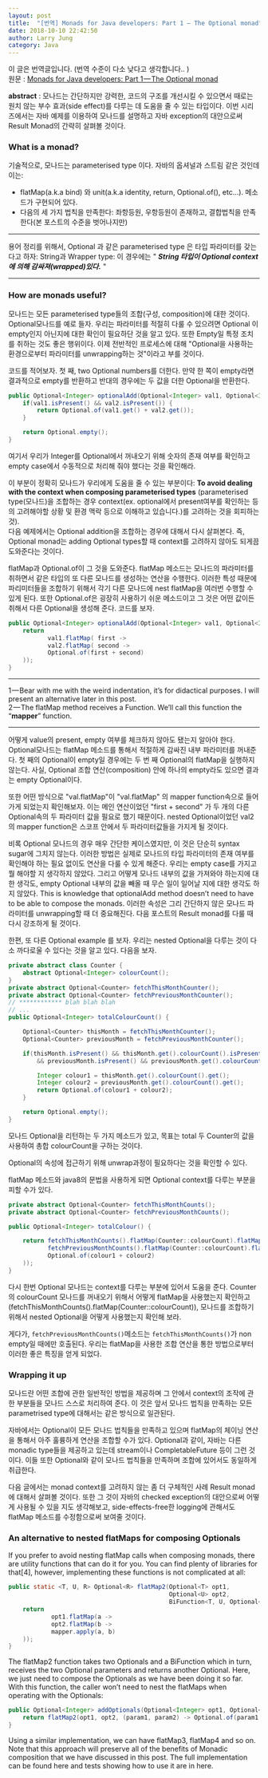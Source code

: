 ```yaml
---
layout: post
title:  "[번역] Monads for Java developers: Part 1 — The Optional monad"
date: 2018-10-10 22:42:50
author: Larry Jung
category: Java
---
```


이 글은 번역글입니다. (번역 수준이 다소 낮다고 생각합니다.. )    
원문 : [Monads for Java developers: Part 1 — The Optional monad](https://medium.com/@afcastano/monads-for-java-developers-part-1-the-optional-monad-aa6e797b8a6e)  

__abstract__ : 모나드는 간단하지만 강력한, 코드의 구조를 개선시킬 수 있으면서 때로는 원치 않는 부수 효과(side effect)를 다루는 데 도움을 줄 수 있는 타입이다. 이번 시리즈에서는 자바 예제를 이용하여 모나드를 설명하고 자바 exception의 대안으로써 Result Monad의 간략히 살펴볼 것이다.   

### What is a monad?  
기술적으로, 모나드는 parameterised type 이다. 자바의 옵셔널과 스트림 같은 것인데 이는:   
- flatMap(a.k.a bind) 와 unit(a.k.a identity, return, Optional.of(), etc...). 메소드가 구현되어 있다.  
- 다음의 세 가지 법칙을 만족한다: 좌항등원, 우항등원이 존재하고, 결합법칙을 만족한다(본 포스트의 수준을 벗어나지만)  

---
용어 정리를 위해서, Optional<String> 과 같은 parameterised type 은 타입 파라미터를 갖는다고 하자: String과 Wrapper type: 이 경우에는 " ***String 타입이 Optional context에 의해 감싸져(wrapped)있다.*** "  

---

### How are monads useful?  
모나드는 모든 parameterised type들의 조합(구성, composition)에 대한 것이다. Optional모나드를 예로 들자. 우리는 파라미터를 적절히 다룰 수 있으려면 Optional 이 empty인지 아닌지에 대한 확인이 필요하단 것을 알고 있다. 또한 Empty일 특정 조치를 취하는 것도 좋은 행위이다. 이제 전반적인 프로세스에 대해 "Optional을 사용하는 환경으로부터 파라미터를 unwrapping하는 것"이라고 부를 것이다.  

코드를 적어보자. 첫 째, two Optional numbers를 더한다. 만약 한 쪽이 empty라면 결과적으로 empty를 반환하고 반대의 경우에는 두 값을 더한 Optional을 반환한다.  

```java
public Optional<Integer> optionalAdd(Optional<Integer> val1, Optional<Integer> val2) {
    if(val1.isPresent() && val2.isPresent()) {
        return Optional.of(val1.get() + val2.get());
    }

    return Optional.empty();
}
```

여기서 우리가 Integer를 Optional에서 꺼내오기 위해 숫자의 존재 여부를 확인하고 empty case에서 수동적으로 처리해 줘야 했다는 것을 확인해라.  

이 부분이 정확히 모나드가 우리에게 도움을 줄 수 있는 부분이다:
__To avoid dealing with the context when composing parameterised types__ (parameterised type(모나드)을 조합하는 경우 context(ex. optional에서 present여부를 확인하는 등의 고려해야할 상황 및 환경 맥락 등으로 이해하고 있습니다.)를 고려하는 것을 회피하는 것).  
다음 예제에서는 Optional addition을 조합하는 경우에 대해서 다시 살펴본다. 즉, Optional monad는 adding Optional types할 때 context를 고려하지 않아도 되게끔 도와준다는 것이다.  

flatMap과 Optional.of이 그 것을 도와준다. flatMap 메소드는 모나드의 파라미터를 취하면서 같은 타입의 또 다른 모나드를 생성하는 연산을 수행한다. 이러한 특성 때문에 파리미터들을 조합하기 위해서 각기 다른 모나드에 nest flatMap을 여러번 수행할 수 있게 된다. 또한 Optional.of은 굉장히 사용하기 쉬운 메소드이고 그 것은 어떤 값이든 취해서 다른 Optional을 생성해 준다. 코드를 보자.  

```java
public Optional<Integer> optionalAdd(Optional<Integer> val1, Optional<Integer> val2) {
    return
           val1.flatMap( first ->
           val2.flatMap( second ->
           Optional.of(first + second)
    ));
}
```

---
1 — Bear with me with the weird indentation, it’s for didactical purposes. I will present an alternative later in this post.  
2 — The flatMap method receives a Function. We’ll call this function the “__mapper__” function.  
 
----


어떻게 value의 present, empty 여부를 체크하지 않아도 됐는지 알아야 한다. Optional모나드는 flatMap 메소드를 통해서 적절하게 감싸진 내부 파라미터를 꺼내준다. 첫 째의 Optional이 empty일 경우에는 두 번 째 Optional의 flatMap을 실행하지 않는다. 사실, Optional 조합 연산(composition) 안에 하나의 empty라도 있으면 결과는 empty Optional이다.  

또한 어떤 방식으로 "val.flatMap"이 "val.flatMap" 의 mapper function속으로 들어가게 되었는지 확인해보자. 이는 메인 연산이었던 "first + second" 가 두 개의 다른 Optional속의 두 파라미터 값을 필요로 했기 때문이다. nested Optional이었던 val2의 mapper function은 스코프 안에서 두 파라미터값들을 가지게 될 것이다.  

비록 Optional 모나드의 경우 매우 간단한 케이스였지만, 이 것은 단순히 syntax sugar에 그치지 않는다. 이러한 방법은 실제로 모나드의 타입 파라미터의 존재 여부를 확인해야 하는 필요 없이도 연산을 다룰 수 있게 해준다. 우리는 empty case를 가지고 뭘 해야할 지 생각하지 않았다. 그리고 어떻게 모나드 내부의 값을 가져와야 하는지에 대한 생각도, empty Optional 내부의 값을 빼올 때 무슨 일이 일어날 지에 대한 생각도 하지 않았다. This is knowledge that optionalAdd method doesn’t need to have to be able to compose the monads. 이러한 속성은 그리 간단하지 않은 모나드 파라미터를 unwrapping할 때 더 중요해진다. 다음 포스트의 Result monad를 다룰 때 다시 강조하게 될 것이다.  

한편, 또 다른 Optional example 를 보자. 우리는 nested Optional을 다루는 것이 다소 까다로울 수 있다는 것을 알고 있다. 다음을 보자.  

```java
private abstract class Counter {
    abstract Optional<Integer> colourCount();
}
private abstract Optional<Counter> fetchThisMonthCounter();
private abstract Optional<Counter> fetchPreviousMonthCounter();
// ************ blah blah blah
// ...
public Optional<Integer> totalColourCount() {

    Optional<Counter> thisMonth = fetchThisMonthCounter();
    Optional<Counter> previousMonth = fetchPreviousMonthCounter();

    if(thisMonth.isPresent() && thisMonth.get().colourCount().isPresent()
        && previousMonth.isPresent() && previousMonth.get().colourCount().isPresent()) {

        Integer colour1 = thisMonth.get().colourCount().get();
        Integer colour2 = previousMonth.get().colourCount().get();
        return Optional.of(colour1 + colour2);
    }

    return Optional.empty();
}
```  

모나드 Optional<Counter>을 리턴하는 두 가지 메소드가 있고, 목표는 total 두 Counter의 값을 사용하여 총합 colourCount을 구하는 것이다.  

Optional<Counter>의 속성에 접근하기 위해 unwrap과정이 필요하다는 것을 확인할 수 있다.  

flatMap 메소드와 java8의 문법을 사용하게 되면 Optional context를 다루는 부분을 피할 수가 있다.  

```java
private abstract Optional<Counter> fetchThisMonthCounts();
private abstract Optional<Counter> fetchPreviousMonthCounts();

public Optional<Integer> totalColour() {

    return fetchThisMonthCounts().flatMap(Counter::colourCount).flatMap(colour1 ->
           fetchPreviousMonthCounts().flatMap(Counter::colourCount).flatMap(colour2 ->
           Optional.of(colour1 + colour2)
    ));
}
```

다시 한번 Optional 모나드는 context를 다루는 부분에 있어서 도움을 준다. Counter의 colourCount 모나드를 꺼내오기 위해서 어떻게 flatMap을 사용했는지 확인하고(fetchThisMonthCounts().flatMap(Counter::colourCount)), 모나드를 조합하기 위해서 nested Optional을 어떻게 사용했는지 확인해 보라.  

게다가, `fetchPreviousMonthCounts()`메소드는 `fetchThisMonthCounts()`가 non empty일 때에만 호출된다. 우리는 flatMap을 사용한 조합 연산을 통한 방법으로부터 이러한 좋은 특징을 얻게 되었다.  

### Wrapping it up  
모나드란 어떤 조합에 관한 일반적인 방법을 제공하며 그 안에서 context의 조작에 관한 부분들을 모나드 스스로 처리하여 준다. 이 것은 앞서 모나드 법칙을 만족하는 모든 parametrised type에 대해서는 같은 방식으로 일관된다.  

자바에서는 Optional이 모든 모나드 법칙들을 만족하고 있으며 flatMap의 체이닝 연산을 통해서 아주 훌륭하게 연산을 조합할 수가 있다. Optional과 같이, 자바는 다른 monadic type들을 제공하고 있는데 stream이나 CompletableFuture 등이 그런 것이다. 이들 또한 Optional와 같이 모나드 법칙들을 만족하며 조합에 있어서도 동일하게 취급한다.  

다음 글에서는 monad context를 고려하지 않는 좀 더 구체적인 사례 Result monad에 대해서 살펴볼 것이다. 또한 그 것이 자바의 checked exception의 대안으로써 어떻게 사용될 수 있을 지도 생각해보고, side-effects-free한 logging에 관해서도 flatMap 메소드를 수정함으로써 보여줄 것이다.  

### An alternative to nested flatMaps for composing Optionals
If you prefer to avoid nesting flatMap calls when composing monads, there are utility functions that can do it for you. You can find plenty of libraries for that[4], however, implementing these functions is not complicated at all:  

```java
public static <T, U, R> Optional<R> flatMap2(Optional<T> opt1,
                                             Optional<U> opt2,
                                             BiFunction<T, U, Optional<R>> mapper) {
    return
            opt1.flatMap(a ->
            opt2.flatMap(b ->
            mapper.apply(a, b)
    ));
}
```  

The flatMap2 function takes two Optionals and a BiFunction which in turn, receives the two Optional parameters and returns another Optional. Here, we just need to compose the Optionals as we have been doing it so far. With this function, the caller won’t need to nest the flatMaps when operating with the Optionals:  

```java
public Optional<Integer> addOptionals(Optional<Integer> opt1, Optional<Integer> opt2) {
    return flatMap2(opt1, opt2, (param1, param2) -> Optional.of(param1 + param2));
}
```  

Using a similar implementation, we can have flatMap3, flatMap4 and so on. Note that this approach will preserve all of the benefits of Monadic composition that we have discussed in this post.
The full implementation can be found here and tests showing how to use it are in here.  
